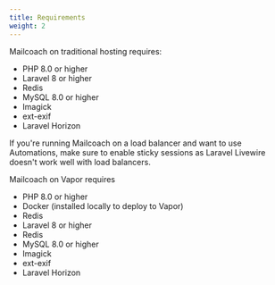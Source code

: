 ```yaml
---
title: Requirements
weight: 2
---
```


Mailcoach on traditional hosting requires:

- PHP 8.0 or higher 
- Laravel 8 or higher
- Redis 
- MySQL 8.0 or higher
- Imagick
- ext-exif
- Laravel Horizon

If you're running Mailcoach on a load balancer and want to use Automations, make sure to enable sticky sessions as Laravel Livewire doesn't work well with load balancers.

Mailcoach on Vapor requires

- PHP 8.0 or higher
- Docker (installed locally to deploy to Vapor)
- Redis
- Laravel 8 or higher
- Redis
- MySQL 8.0 or higher
- Imagick
- ext-exif
- Laravel Horizon

